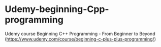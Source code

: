 # Udemy-beginning-Cpp-programming
Udemy course Beginning C++ Programming - From Beginner to Beyond (https://www.udemy.com/course/beginning-c-plus-plus-programming/)

